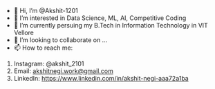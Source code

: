 - 👋 Hi, I’m @Akshit-1201
- 👀 I’m interested in Data Science, ML, AI, Competitive Coding
- 🌱 I’m currently persuing my B.Tech in Information Technology in VIT Vellore
- 💞️ I’m looking to collaborate on ...
- 📫 How to reach me: 
1. Instagram: @akshit_2101
2. Email: akshitnegi.work@gmail.com
3. LinkedIn: https://www.linkedin.com/in/akshit-negi-aaa72a1ba

<!---
Akshit-1201/Akshit-1201 is a ✨ special ✨ repository because its `README.md` (this file) appears on your GitHub profile.
You can click the Preview link to take a look at your changes.
--->

